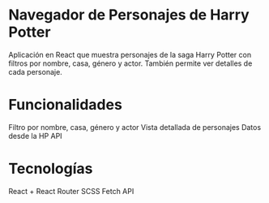 # Navegador de Personajes de Harry Potter
Aplicación en React que muestra personajes de la saga Harry Potter con filtros por nombre, casa, género y actor. También permite ver detalles de cada personaje.

# Funcionalidades
Filtro por nombre, casa, género y actor
Vista detallada de personajes
Datos desde la HP API

# Tecnologías
React + React Router
SCSS
Fetch API
